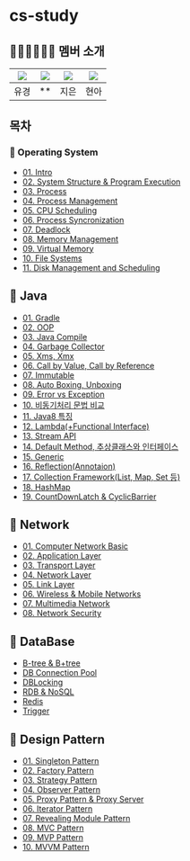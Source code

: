 # cs-study



## 👨🏻‍💻👩🏻‍💻 멤버 소개

|[![](https://github.com/YuKyung-Chung.png?width=50px)](https://github.com/YuKyung-Chung)|[![](https://github.com/yhc-key.png?width=50px)](https://github.com/yhc-key) |[![](https://github.com/KuMMii.png?width=50px)](https://github.com/KuMMii) | [![](https://github.com/JHyeon-a.png?width=50px)](https://github.com/JHyeon-a)|
|:---:|:---:|:---:|:---:|
| 유경 | ** | 지은 | 현아 |

## 목차
### 📌 Operating System
- [01. Intro](https://github.com/YuKyung-Chung/cs-study/tree/5cd06f4a4bf9f19faf6f720ddaafa79f98679a2f/Operating%20System/01.%20Introduction%20to%20Operating%20Systems)<br/>
- [02. System Structure & Program Execution](https://github.com/YuKyung-Chung/cs-study/tree/4796b1c150b2efa1162a00d5f34a300bb257fd5c/Operating%20System/02.System%20Structure%20%26%20Program%20Execution)<br/>
- [03. Process](https://github.com/YuKyung-Chung/cs-study/tree/4796b1c150b2efa1162a00d5f34a300bb257fd5c/Operating%20System/03.Process)<br/>
- [04. Process Management](https://github.com/YuKyung-Chung/cs-study/tree/4796b1c150b2efa1162a00d5f34a300bb257fd5c/Operating%20System/04.%20Process%20Management)<br/>
- [05. CPU Scheduling](https://github.com/YuKyung-Chung/cs-study/tree/4796b1c150b2efa1162a00d5f34a300bb257fd5c/Operating%20System/05.%20CPU%20Scheduling)<br/>
- [06. Process Syncronization](https://github.com/YuKyung-Chung/cs-study/tree/4796b1c150b2efa1162a00d5f34a300bb257fd5c/Operating%20System/06.%20Process%20Syncronization)<br/>
- [07. Deadlock](https://github.com/YuKyung-Chung/cs-study/tree/4796b1c150b2efa1162a00d5f34a300bb257fd5c/Operating%20System/07.%20Deadlocks)<br/>
- [08. Memory Management](https://github.com/YuKyung-Chung/cs-study/tree/4796b1c150b2efa1162a00d5f34a300bb257fd5c/Operating%20System/08.%20Memory%20Management)<br/>
- [09. Virtual Memory](https://github.com/YuKyung-Chung/cs-study/tree/4796b1c150b2efa1162a00d5f34a300bb257fd5c/Operating%20System/09.%20Vitual%20Memory)<br/>
- [10. File Systems](https://github.com/YuKyung-Chung/cs-study/tree/4796b1c150b2efa1162a00d5f34a300bb257fd5c/Operating%20System/10.%20File%20Systems)<br/>
- [11. Disk Management and Scheduling](https://github.com/YuKyung-Chung/cs-study/tree/4796b1c150b2efa1162a00d5f34a300bb257fd5c/Operating%20System/11.%20Disk%20Management%20and%20Scheduling)<br/>

## 📌 Java
- [01. Gradle](https://github.com/YuKyung-Chung/cs-study/tree/ef7b37a7f493aef71b6b3cf891636c4e7e11cf84/Java/01.Gradle)<br/>
- [02. OOP](https://github.com/YuKyung-Chung/cs-study/tree/ef7b37a7f493aef71b6b3cf891636c4e7e11cf84/Java/02.OOP)<br/>
- [03. Java Compile](https://github.com/YuKyung-Chung/cs-study/tree/ef7b37a7f493aef71b6b3cf891636c4e7e11cf84/Java/03.Java%20Compile)<br/>
- [04. Garbage Collector](https://github.com/YuKyung-Chung/cs-study/tree/ef7b37a7f493aef71b6b3cf891636c4e7e11cf84/Java/04.Garbage%20Collector)<br/>
- [05. Xms, Xmx](https://github.com/YuKyung-Chung/cs-study/tree/ef7b37a7f493aef71b6b3cf891636c4e7e11cf84/Java/05.Xms%2CXmx)<br/>
- [06. Call by Value, Call by Reference](https://github.com/YuKyung-Chung/cs-study/tree/ef7b37a7f493aef71b6b3cf891636c4e7e11cf84/Java/06.Call%20by%20Value%2C%20Call%20by%20Reference)<br/>
- [07. Immutable](https://github.com/YuKyung-Chung/cs-study/tree/ef7b37a7f493aef71b6b3cf891636c4e7e11cf84/Java/07.Immutable)<br/>
- [08. Auto Boxing, Unboxing](https://github.com/YuKyung-Chung/cs-study/tree/ef7b37a7f493aef71b6b3cf891636c4e7e11cf84/Java/08.Auto%20Boxing%2C%20Unboxing)<br/>
- [09. Error vs Exception](https://github.com/YuKyung-Chung/cs-study/tree/ef7b37a7f493aef71b6b3cf891636c4e7e11cf84/Java/09.Error%20vs%20Exception)<br/>
- [10. 비동기처리 문법 비교](https://github.com/YuKyung-Chung/cs-study/tree/ef7b37a7f493aef71b6b3cf891636c4e7e11cf84/Java/10.%EB%B9%84%EB%8F%99%EA%B8%B0%EC%B2%98%EB%A6%AC%20%EB%AC%B8%EB%B2%95%20%EB%B9%84%EA%B5%90)<br/>
- [11. Java8 특징](https://github.com/YuKyung-Chung/cs-study/tree/ef7b37a7f493aef71b6b3cf891636c4e7e11cf84/Java/11.Java8%20%ED%8A%B9%EC%A7%95)<br/>
- [12. Lambda(+Functional Interface)](https://github.com/YuKyung-Chung/cs-study/tree/ef7b37a7f493aef71b6b3cf891636c4e7e11cf84/Java/12.Lambda(%2B%20Functional%20Interface))<br/>
- [13. Stream API](https://github.com/YuKyung-Chung/cs-study/tree/ef7b37a7f493aef71b6b3cf891636c4e7e11cf84/Java/13.%20Stream%20API)<br/>
- [14. Default Method, 추상클래스와 인터페이스](https://github.com/YuKyung-Chung/cs-study/tree/ef7b37a7f493aef71b6b3cf891636c4e7e11cf84/Java/14.%20Default%20Method%2C%20%EC%B6%94%EC%83%81%20%ED%81%B4%EB%9E%98%EC%8A%A4%EC%99%80%20%EC%9D%B8%ED%84%B0%ED%8E%98%EC%9D%B4%EC%8A%A4)<br/>
- [15. Generic](https://github.com/YuKyung-Chung/cs-study/tree/ef7b37a7f493aef71b6b3cf891636c4e7e11cf84/Java/15.%20Generic)<br/>
- [16. Reflection(Annotaion)](https://github.com/YuKyung-Chung/cs-study/tree/ef7b37a7f493aef71b6b3cf891636c4e7e11cf84/Java/16.%20Reflection(Annotation))<br/>
- [17. Collection Framework(List, Map, Set 등)](https://github.com/YuKyung-Chung/cs-study/tree/ef7b37a7f493aef71b6b3cf891636c4e7e11cf84/Java/17.%20Collection%20Framework(List%2C%20Map%2C%20Set%20%EB%93%B1))<br/>
- [18. HashMap](https://github.com/YuKyung-Chung/cs-study/tree/ef7b37a7f493aef71b6b3cf891636c4e7e11cf84/Java/18.%20HashMap)<br/>
- [19. CountDownLatch & CyclicBarrier](https://github.com/YuKyung-Chung/cs-study/tree/ef7b37a7f493aef71b6b3cf891636c4e7e11cf84/Java/19.%20CountDownLatch%20%26%20CyclicBarrier)<br/>

## 📌 Network
- [01. Computer Network Basic](https://github.com/YuKyung-Chung/cs-study/tree/70a2d3b663985a58810fce171f776c89e02ef749/Network/01.%20Computer%20Network%20Basic)<br/>
- [02. Application Layer](https://github.com/YuKyung-Chung/cs-study/tree/70a2d3b663985a58810fce171f776c89e02ef749/Network/02.%20Application%20Layer)<br/>
- [03. Transport Layer](https://github.com/YuKyung-Chung/cs-study/tree/70a2d3b663985a58810fce171f776c89e02ef749/Network/03.%20Transport%20Layer)<br/>
- [04. Network Layer](https://github.com/YuKyung-Chung/cs-study/tree/70a2d3b663985a58810fce171f776c89e02ef749/Network/04.%20Network%20Layer)<br/>
- [05. Link Layer](https://github.com/YuKyung-Chung/cs-study/tree/70a2d3b663985a58810fce171f776c89e02ef749/Network/05.%20Link%20Layer)<br/>
- [06. Wireless & Mobile Networks](https://github.com/YuKyung-Chung/cs-study/tree/70a2d3b663985a58810fce171f776c89e02ef749/Network/06.%20Wireless%20%26%20Mobile%20Networks)<br/>
- [07. Multimedia Network](https://github.com/YuKyung-Chung/cs-study/tree/70a2d3b663985a58810fce171f776c89e02ef749/Network/07.%20Multimedia%20Network)<br/>
- [08. Network Security](https://github.com/YuKyung-Chung/cs-study/tree/70a2d3b663985a58810fce171f776c89e02ef749/Network/08.%20Network%20Security)<br/>

## 📌 DataBase
- [B-tree & B+tree](https://github.com/YuKyung-Chung/cs-study/tree/70a2d3b663985a58810fce171f776c89e02ef749/DataBase/B-tree%26B%2Btree)<br/>
- [DB Connection Pool](https://github.com/YuKyung-Chung/cs-study/tree/70a2d3b663985a58810fce171f776c89e02ef749/DataBase/DB%20Connection%20Pool)<br/>
- [DBLocking](https://github.com/YuKyung-Chung/cs-study/tree/70a2d3b663985a58810fce171f776c89e02ef749/DataBase/DBLocking)<br/>
- [RDB & NoSQL](https://github.com/YuKyung-Chung/cs-study/tree/70a2d3b663985a58810fce171f776c89e02ef749/DataBase/RDB%26NoSQL)<br/>
- [Redis](https://github.com/YuKyung-Chung/cs-study/tree/70a2d3b663985a58810fce171f776c89e02ef749/DataBase/Redis)<br/>
- [Trigger](https://github.com/YuKyung-Chung/cs-study/tree/70a2d3b663985a58810fce171f776c89e02ef749/DataBase/Trigger)<br/>

## 📌 Design Pattern
- [01. Singleton Pattern](https://github.com/YuKyung-Chung/cs-study/tree/70a2d3b663985a58810fce171f776c89e02ef749/Design%20Pattern/01.%20Singleton%20Pattern)<br/>
- [02. Factory Pattern](https://github.com/YuKyung-Chung/cs-study/tree/70a2d3b663985a58810fce171f776c89e02ef749/Design%20Pattern/02.%20Factory%20Pattern)<br/>
- [03. Strategy Pattern](https://github.com/YuKyung-Chung/cs-study/tree/70a2d3b663985a58810fce171f776c89e02ef749/Design%20Pattern/03.%20Strategy%20Pattern)<br/>
- [04. Observer Pattern](https://github.com/YuKyung-Chung/cs-study/tree/70a2d3b663985a58810fce171f776c89e02ef749/Design%20Pattern/04.%20Observer%20Pattern)<br/>
- [05. Proxy Pattern & Proxy Server](https://github.com/YuKyung-Chung/cs-study/tree/70a2d3b663985a58810fce171f776c89e02ef749/Design%20Pattern/05.%20Proxy%20Pattern%20%26%26%20Proxy%20Server)<br/>
- [06. Iterator Pattern](https://github.com/YuKyung-Chung/cs-study/tree/70a2d3b663985a58810fce171f776c89e02ef749/Design%20Pattern/06.%20Iterator%20Pattern)<br/>
- [07. Revealing Module Pattern](https://github.com/YuKyung-Chung/cs-study/tree/70a2d3b663985a58810fce171f776c89e02ef749/Design%20Pattern/07.%20Revealing%20Module%20Pattern)<br/>
- [08. MVC Pattern](https://github.com/YuKyung-Chung/cs-study/tree/70a2d3b663985a58810fce171f776c89e02ef749/Design%20Pattern/08.%20MVC%20Pattern)<br/>
- [09. MVP Pattern](https://github.com/YuKyung-Chung/cs-study/tree/70a2d3b663985a58810fce171f776c89e02ef749/Design%20Pattern/09.%20MVP%20Pattern)<br/>
- [10. MVVM Pattern](https://github.com/YuKyung-Chung/cs-study/tree/70a2d3b663985a58810fce171f776c89e02ef749/Design%20Pattern/10.%20MVVM%20Pattern)<br/>
